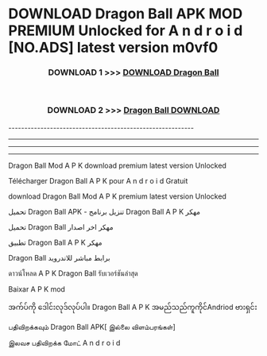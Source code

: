 # DOWNLOAD Dragon Ball  APK MOD PREMIUM Unlocked for A n d r o i d [NO.ADS] latest version m0vf0 



<div align="center">

<h3>DOWNLOAD 1 >>> <a href="https://getmod2.web.app/?judul=Dragon Ball ">DOWNLOAD Dragon Ball </a></h3><br>

<h3>DOWNLOAD 2 >>> <a href="https://getmod2.web.app/?judul=Dragon Ball ">Dragon Ball  DOWNLOAD </a></h3>

</div>
----------------------------------------------------------

----------------------------------------------------------

----------------------------------------------------------

----------------------------------------------------------

Dragon Ball  Mod A P K download premium latest version Unlocked

Télécharger Dragon Ball  A P K pour A n d r o i d Gratuit

download Dragon Ball  Mod A P K premium latest version Unlocked

تحميل Dragon Ball  APK - تنزيل برنامج Dragon Ball  A P K مهكر

تحميل Dragon Ball  مهكر اخر اصدار

تطبيق Dragon Ball  A P K مهكر

Dragon Ball  برابط مباشر للاندرويد

ดาวน์โหลด A P K Dragon Ball  รับเวอร์ชันล่าสุด

Baixar A P K mod

အက်ပ်ကို ဒေါင်းလုဒ်လုပ်ပါ။ Dragon Ball  A P K အမည်သည်ကူကိုင်Andriod ဗားရှင်း

பதிவிறக்கவும் Dragon Ball  APK[ இல்லை விளம்பரங்கள்] 
 
இலவச பதிவிறக்க மோட் A n d r o i d



